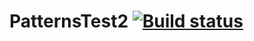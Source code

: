 # PatternsTest2 [![Build status](https://ci.appveyor.com/api/projects/status/clqwjeo73skqjhng?svg=true)](https://ci.appveyor.com/project/Smytstone/patternstest2)
